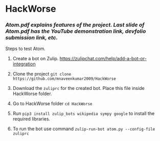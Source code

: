 # HackWorse
### _**Atom.pdf explains features of the project. Last slide of Atom.pdf has the YouTube demonstration link, devfolio submission link, etc.**_

Steps to test Atom.

1. Create a bot on Zulip. https://zulipchat.com/help/add-a-bot-or-integration
 
2. Clone the project ```git clone https://github.com/mnaveenkumar2009/HackWorse```

3. Download the ```zuliprc``` for the created bot. Place this file inside HackWorse folder.
4. Go to HackWorse folder ```cd HackWorse```
5. Run ```pip3 install zulip_bots wikipedia sympy google``` to install the required libraries.
6. To run the bot use command ```zulip-run-bot atom.py --config-file zuliprc```


